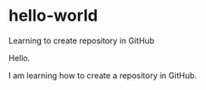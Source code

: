 # hello-world
Learning to create repository in GitHub

Hello.

I am learning how to create a repository in GitHub.
